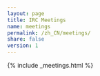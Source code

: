 ```yaml
---
layout: page
title: IRC Meetings
name: meetings
permalink: /zh_CN/meetings/
share: false
version: 1
---
```

{% include _meetings.html %}
